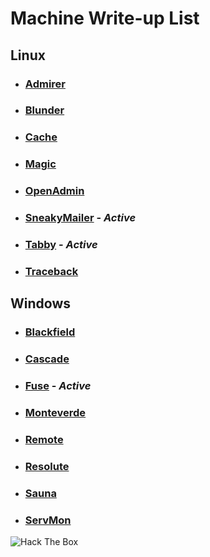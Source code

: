# Machine Write-up List

## Linux

- ### [Admirer](machines/Linux/Admirer/README.md)

- ### [Blunder](machines/Linux/Blunder/README.md)

- ### [Cache](machines/Linux/Cache/README.md)

- ### [Magic](machines/Linux/Magic/README.md)

- ### [OpenAdmin](machines/Linux/OpenAdmin/README.md)

- ### [SneakyMailer](machines/Linux/SneakyMailer/README.md) - _Active_

- ### [Tabby](machines/Linux/Tabby/README.md) - _Active_

- ### [Traceback](machines/Linux/Traceback/README.md)

## Windows

- ### [Blackfield](machines/Windows/Blackfield/README.md)

- ### [Cascade](machines/Windows/Cascade/README.md)

- ### [Fuse](machines/Windows/Fuse/README.md) - _Active_

- ### [Monteverde](machines/Windows/Monteverde/README.md)

- ### [Remote](machines/Windows/Remote/README.md)

- ### [Resolute](machines/Windows/Resolute/README.md)

- ### [Sauna](machines/Windows/Sauna/README.md)

- ### [ServMon](machines/Windows/ServMon/README.md)

<img src="http://www.hackthebox.eu/badge/image/273998" alt="Hack The Box">

